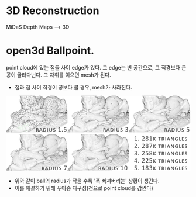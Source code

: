 # 3D Reconstruction

MiDaS Depth Maps --> 3D

# open3d Ballpoint.

point cloud에 있는 점들 사이 edge가 있다. 그 edge는 빈 공간으로, 그 직경보다 큰 공이 굴러다닌다. 그 자취를 이으면 mesh가 된다.  

* 점과 점 사이 직경이 공보다 클 경우, mesh가 사라진다.  

![dd](./md_images/balls.png)

* 위와 같이 ball의 radius가 작을 수록 '푹 빠져버리는' 상황이 생긴다.
* 이를 해결하기 위해 푸아송 재구성(천으로 point cloud를 감싼다)